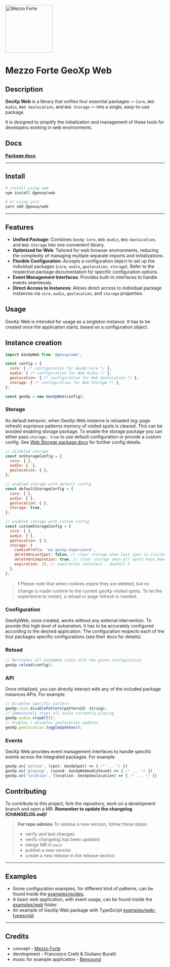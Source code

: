 [<img src="https://mezzoforte.design/img/logo_beige.svg" alt="Mezzo Forte" width="150"/>](https://mezzoforte.design/)

# **Mezzo Forte GeoXp Web**

## **Description**
**GeoXp Web** is a library that unifies four essential packages — `Core`, `Web Audio`, `Web Geolocation`, and `Web Storage` — into a single, easy-to-use package. 

It is designed to simplify the initialization and management of these tools for developers working in web environments.

## **Docs**
**[Package docs](https://geoxp.mezzoforte.design/modules/geoxp_web)**

***

## **Install**
```bash
# install using npm
npm install @geoxp/web

# or using yarn
yarn add @geoxp/web
```

***

## Features

- **Unified Package**: Combines `GeoXp Core`, `Web-Audio`, `Web-Geolocation`, and `Web-Storage` into one convenient library.
- **Optimized for Web**: Tailored for web browser environments, reducing the complexity of managing multiple separate imports and initializations.
- **Flexible Configuration**: Accepts a configuration object to set up the individual packages (`core`, `audio`, `geolocation`, `storage`). Refer to the respective package documentation for specific configuration options.
- **Event Management Interfaces**: Provides built-in interfaces to handle events seamlessly.
- **Direct Access to Instances**: Allows direct access to individual package instances via `core`, `audio`, `geolocation`, and `storage` properties.

## **Usage**
GeoXp Web is intended for usage as a singleton instance. It has to be created once the application starts, based on a configuration object.

## **Instance creation**
```javascript
import GeoXpWeb from '@geoxp/web';

const config = {
  core: { /* configuration for GeoXp Core */ },
  audio: { /* configuration for Web Audio */ },
  geolocation: { /* configuration for Web Geolocation */ },
  storage: { /* configuration for Web Storage */ },
};

const geoXp = new GeoXpWeb(config);
```

### Storage
As default behavior, when GeoXp Web instance is reloaded (eg: page refresh) exprience patterns memory of visited spots is cleared. This can be avoided enabling storage package.
To enable the storage package you can either pass `storage: true` to use default configuration or provide a custom config.
See [Web Storage package docs](https://geoxp.mezzoforte.design/modules/web_persistent_storage_plugin) for further config details.

```javascript
// disabled storage
const noStorageConfig = {
  core: { },
  audio: {  },
  geolocation: { },
};

// enabled storage with default config
const defaultStorageConfig = {
  core: { },
  audio: { },
  geolocation: { },
  storage: true,
};

// enabled storage with custom config
const customStorageConfig = {
  core: { },
  audio: { },
  geolocation: { },
  storage: {
    cookiePrefix: 'my-geoxp-experience',
    deleteOnLastSpot: false, // clear storage when last spot is visited
    deleteOnCompletion: true, // clear storage when all spots have been visited
    expiration: 10, // expiration [minutes] - deafult 5
  },
};
```
> ❗ Please note that when cookies expire they are deleted, but no change is made runtime to the current geoXp visited spots.
> To let the experience to restart, a reload or page refresh is needed.

### **Configuration**
GeoXpWeb, once created, works without any external intervention. To provide this high level of automation, it has to be accurately configured according to the desired application.
The configuration respects each of the four packages specific configurations (see their docs for details).

### **Reload**

```javascript
// Refreshes all GeoXpWeb state with the given configuration
geoXp.reload(config);
```

### **API**
Once initialized, you can directly interact with any of the included package instances APIs. For example:
```javascript
// Disables specific pattern
geoXp.core.disablePattern(patternId: string);
// Immediately stops all audio currently playing
geoXp.audio.stopAll();
// Enables / disables geolocation updates
geoXp.geolocation.toggleUpdates();

```

### **Events**
GeoXp Web provides event management interfaces to handle specific events across the integrated packages. For example:
```javascript
geoXp.on('active', (spot: GeoXpSpot) => { /* ... */ })
geoXp.on('playing', (sound: GeoXpWebAudioSound) => { /* ... */ })
geoXp.on('location', (location: GeoXpGeolocation) => { /* ... */ })
```

## Contributing

To contribute to this project, fork the repository, work on a development branch and open a MR.
**Remember to update the changelog (CHANGELOG.md)!**

> **For repo admins**
> To release a new version, follow these steps:
> * verify and test changes
> * verify changelog has been updated
> * merge MR in `main`
> * publish a new version
> * create a new release in the release section


***

## Examples
* Some configuration examples, for different kind of patterns, can be found inside the [examples/guides](https://gitlab.com/mezzo-forte/geoxp/-/tree/main/examples/guides).
* A basic web application, with event usage, can be found inside the [examples/web](https://gitlab.com/mezzo-forte/geoxp/-/tree/main/examples/web) folder.
* An example of GeoXp Web package with TypeScript [examples/web-typescript](https://gitlab.com/mezzo-forte/geoxp/-/tree/main/examples/web-typescript)

***

## Credits
* concept - [Mezzo Forte](https://mezzoforte.design/?lang=en)
* development - Francesco Cretti & Giuliano Buratti
* music for example application - [Bensound](https://www.bensound.com)
